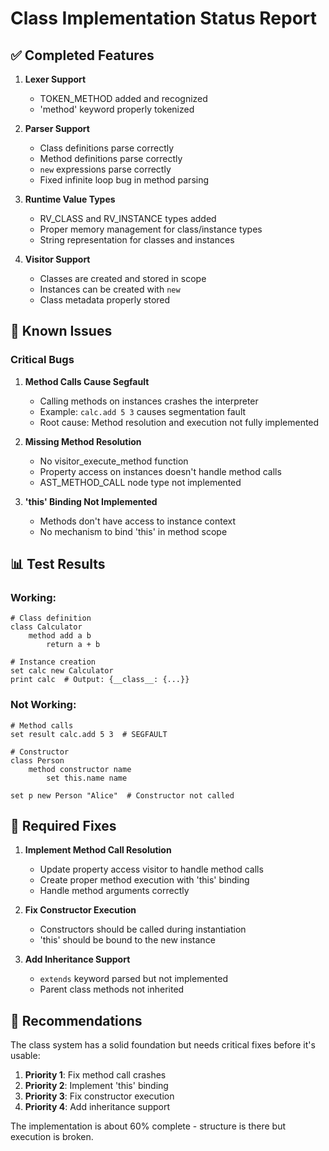 # Class Implementation Status Report

## ✅ Completed Features

1. **Lexer Support**
   - TOKEN_METHOD added and recognized
   - 'method' keyword properly tokenized

2. **Parser Support**
   - Class definitions parse correctly
   - Method definitions parse correctly
   - `new` expressions parse correctly
   - Fixed infinite loop bug in method parsing

3. **Runtime Value Types**
   - RV_CLASS and RV_INSTANCE types added
   - Proper memory management for class/instance types
   - String representation for classes and instances

4. **Visitor Support**
   - Classes are created and stored in scope
   - Instances can be created with `new`
   - Class metadata properly stored

## 🐛 Known Issues

### Critical Bugs

1. **Method Calls Cause Segfault**
   - Calling methods on instances crashes the interpreter
   - Example: `calc.add 5 3` causes segmentation fault
   - Root cause: Method resolution and execution not fully implemented

2. **Missing Method Resolution**
   - No visitor_execute_method function
   - Property access on instances doesn't handle method calls
   - AST_METHOD_CALL node type not implemented

3. **'this' Binding Not Implemented**
   - Methods don't have access to instance context
   - No mechanism to bind 'this' in method scope

## 📊 Test Results

### Working:
```zen
# Class definition
class Calculator
    method add a b
        return a + b

# Instance creation
set calc new Calculator
print calc  # Output: {__class__: {...}}
```

### Not Working:
```zen
# Method calls
set result calc.add 5 3  # SEGFAULT

# Constructor
class Person
    method constructor name
        set this.name name

set p new Person "Alice"  # Constructor not called
```

## 🔧 Required Fixes

1. **Implement Method Call Resolution**
   - Update property access visitor to handle method calls
   - Create proper method execution with 'this' binding
   - Handle method arguments correctly

2. **Fix Constructor Execution**
   - Constructors should be called during instantiation
   - 'this' should be bound to the new instance

3. **Add Inheritance Support**
   - `extends` keyword parsed but not implemented
   - Parent class methods not inherited

## 📝 Recommendations

The class system has a solid foundation but needs critical fixes before it's usable:

1. **Priority 1**: Fix method call crashes
2. **Priority 2**: Implement 'this' binding
3. **Priority 3**: Fix constructor execution
4. **Priority 4**: Add inheritance support

The implementation is about 60% complete - structure is there but execution is broken.
